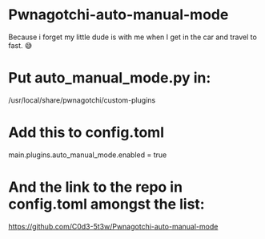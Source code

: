 # Pwnagotchi-auto-manual-mode

Because i forget my little dude is with me when I get in the car and travel to fast. 😅

# Put auto_manual_mode.py in:

/usr/local/share/pwnagotchi/custom-plugins

# Add this to config.toml

main.plugins.auto_manual_mode.enabled = true

# And the link to the repo in config.toml amongst the list:

https://github.com/C0d3-5t3w/Pwnagotchi-auto-manual-mode
